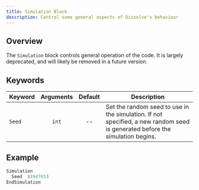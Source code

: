 ```yaml
---
title: Simulation Block
description: Control some general aspects of Dissolve's behaviour
---
```


## Overview

The `Simulation` block controls general operation of the code. It is largely deprecated, and will likely be removed in a future version.

## Keywords

|Keyword|Arguments|Default|Description|
|:------|:--:|:-----:|-----------|
|`Seed`|`int`|--|Set the random seed to use in the simulation. If not specified, a new random seed is generated before the simulation begins.|

## Example

```r
Simulation
  Seed  81947653
EndSimulation
```
